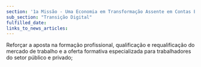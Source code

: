 ```yaml
---
section: '1a Missão - Uma Economia em Transformação Assente em Contas Equilibradas'
sub_section: "Transição Digital"
fulfilled_date:
links_to_news_articles:
---
```


Reforçar a aposta na formação profissional, qualificação e requalificação do mercado de trabalho e a oferta formativa especializada para trabalhadores do setor público e privado;
